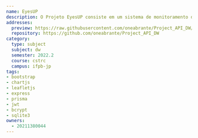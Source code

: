 ```yaml
---
name: EyesUP
description: O Projeto EyesUP consiste em um sistema de monitoramento de aplicações WEB e API's desenvolvido na disciplina de Desenvolvimento WEB do curso de Tecnologia de Redes de Computadores do IFPB - Campus JP
addresses:
  preview: https://raw.githubusercontent.com/oneabrante/Project_API_DW/master/public/assets/pattention1.png
  repository: https://github.com/oneabrante/Project_API_DW
category:
  type: subject
  subject: dw
  semester: 2022.2
  course: cstrc
  campus: ifpb-jp
tags:
- bootstrap
- chartjs
- leafletjs
- express
- prisma
- jwt
- bcrypt
- sqlite3
owners:
  - 20211380044
---
```

